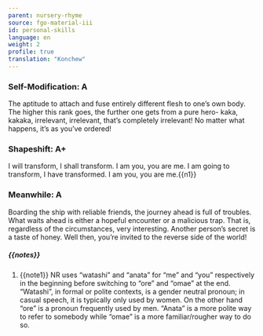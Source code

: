 ```yaml
---
parent: nursery-rhyme
source: fgo-material-iii
id: personal-skills
language: en
weight: 2
profile: true
translation: "Konchew"
---
```


### Self-Modification: A

The aptitude to attach and fuse entirely different flesh to one’s own body. The higher this rank goes, the further one gets from a pure hero- kaka, kakaka, irrelevant, irrelevant, that’s completely irrelevant!
No matter what happens, it’s as you’ve ordered!

### Shapeshift: A+

I will transform, I shall transform.
I am you, you are me.
I am going to transform, I have transformed.
I am you, you are me.{{n1}}

### Meanwhile: A

Boarding the ship with reliable friends, the journey ahead is full of troubles. What waits ahead is either a hopeful encounter or a malicious trap.
That is, regardless of the circumstances, very interesting.
Another person’s secret is a taste of honey.
Well then, you’re invited to the reverse side of the world!

##### {{notes}}

1. {{note1}} NR uses “watashi” and “anata” for “me” and “you” respectively in the beginning before switching to “ore” and “omae” at the end. “Watashi”, in formal or polite contexts, is a gender neutral pronoun; in casual speech, it is typically only used by women. On the other hand “ore” is a pronoun frequently used by men. “Anata” is a more polite way to refer to somebody while “omae” is a more familiar/rougher way to do so.
